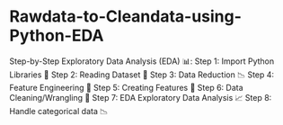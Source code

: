 # Rawdata-to-Cleandata-using-Python-EDA
Step-by-Step Exploratory Data Analysis (EDA) 📊:
Step 1: Import Python Libraries 🐍 
Step 2: Reading Dataset 📄 
Step 3: Data Reduction 📉 
Step 4: Feature Engineering 🚀 
Step 5: Creating Features 🎨
Step 6: Data Cleaning/Wrangling 🧹
Step 7: EDA Exploratory Data Analysis 📈 
Step 8: Handle categorical data 📉
